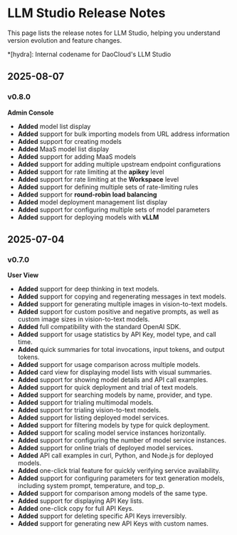 # LLM Studio Release Notes

This page lists the release notes for LLM Studio, helping you understand version evolution and feature changes.

*[hydra]: Internal codename for DaoCloud's LLM Studio

## 2025-08-07

### v0.8.0

**Admin Console**

* **Added** model list display
* **Added** support for bulk importing models from URL address information
* **Added** support for creating models
* **Added** MaaS model list display
* **Added** support for adding MaaS models
* **Added** support for adding multiple upstream endpoint configurations
* **Added** support for rate limiting at the **apikey** level
* **Added** support for rate limiting at the **Workspace** level
* **Added** support for defining multiple sets of rate-limiting rules
* **Added** support for **round-robin load balancing**
* **Added** model deployment management list display
* **Added** support for configuring multiple sets of model parameters
* **Added** support for deploying models with **vLLM**

## 2025-07-04

### v0.7.0

**User View**

- **Added** support for deep thinking in text models.
- **Added** support for copying and regenerating messages in text models.
- **Added** support for generating multiple images in vision-to-text models.
- **Added** support for custom positive and negative prompts, as well as custom image sizes in vision-to-text models.
- **Added** full compatibility with the standard OpenAI SDK.
- **Added** support for usage statistics by API Key, model type, and call time.
- **Added** quick summaries for total invocations, input tokens, and output tokens.
- **Added** support for usage comparison across multiple models.
- **Added** card view for displaying model lists with visual summaries.
- **Added** support for showing model details and API call examples.
- **Added** support for quick deployment and trial of text models.
- **Added** support for searching models by name, provider, and type.
- **Added** support for trialing multimodal models.
- **Added** support for trialing vision-to-text models.
- **Added** support for listing deployed model services.
- **Added** support for filtering models by type for quick deployment.
- **Added** support for scaling model service instances horizontally.
- **Added** support for configuring the number of model service instances.
- **Added** support for online trials of deployed model services.
- **Added** API call examples in curl, Python, and Node.js for deployed models.
- **Added** one-click trial feature for quickly verifying service availability.
- **Added** support for configuring parameters for text generation models, including system prompt, temperature, and top_p.
- **Added** support for comparison among models of the same type.
- **Added** support for displaying API Key lists.
- **Added** one-click copy for full API Keys.
- **Added** support for deleting specific API Keys irreversibly.
- **Added** support for generating new API Keys with custom names.
